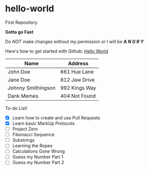 # hello-world
First Repository

**Gotta go Fast**

Do *NOT* make changes without my permission or I will be __*A N G R Y*__

Here's how to get started with Github: [Hello World](https://guides.github.com/activities/hello-world/)

Name|Address
-----------|---------------
John Doe| 661 Hue Lane
Jane Doe| 812 Jaw Drive
Johnny Smithingson| 992 Kings Way
Dank Memes| 404 Not Found



To-do List!
- [x] Learn how to create and use Pull Requests
- [x] Learn basic MarkUp Protocols
- [ ] Project Zero
- [ ] Fibonacci Sequence
- [ ] Substrings
- [ ] Learning the Ropes
- [ ] Calculations Gone Wrong
- [ ] Guess my Number Part 1
- [ ] Guess my Number Part 2
